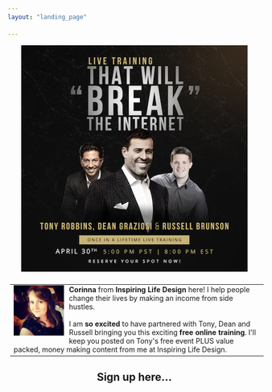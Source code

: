 ```yaml
---
layout: "landing_page"

---
```


<center>
<img src='/i/2019/kbb/live-training.jpg' alt='Tony Robbins, Dean Graziosi and Russell Brunson will reveal their best kept impact and income secrets'>
</center>

<br>

<div class="container">
 <div class="row">	
  <div class="main col-md-10">
  <center>

<table style="margin: 5px 5px 5px 5px; float: none;">
<tr>
<td>
<img src='/i/Cory.jpg' alt='Photo of Corinna' style="width: 100px; height: 100px; margin: 0 10px 10px 0px; float: left;">
<b>Corinna</b> from <b>Inspiring Life Design</b> here! I help people change their lives by making an income from side hustles. 
<br><br>
I am <b>so excited</b> to have partnered with Tony, Dean and Russell bringing you this exciting <b>free online training</b>. I'll keep you posted on Tony's free event PLUS value packed, money making content from me at Inspiring Life Design. 
</td>
</tr>
</table>
</center>
  </div>
 </div>
</div>

<center> 
<h2>Sign up here...</h2>
  
<script async data-uid="180aaffcaf" src="https://f.convertkit.com/180aaffcaf/8cf3dc13b9.js"></script>
</center>




